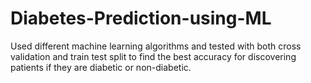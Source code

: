 # Diabetes-Prediction-using-ML
Used different machine learning algorithms and tested with both cross validation and train test split to find the best accuracy for discovering patients if they are diabetic or non-diabetic.
